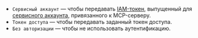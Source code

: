 * `Сервисный аккаунт` — чтобы передавать [IAM-токен](../../../iam/concepts/authorization/iam-token.md), выпущенный для [сервисного аккаунта](../../../iam/concepts/users/service-accounts.md), привязанного к MCP-серверу.
* `Токен доступа` — чтобы передавать заданный токен доступа.
* `Без авторизации` — чтобы не использовать аутентификацию.
